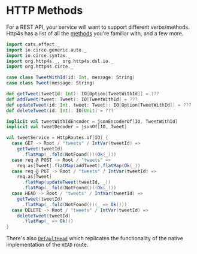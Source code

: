 
# HTTP Methods


For a REST API, your service will want to support different verbs/methods.
Http4s has a list of all the [methods] you're familiar with, and a few more.

```scala mdoc:silent
import cats.effect._
import io.circe.generic.auto._
import io.circe.syntax._
import org.http4s._, org.http4s.dsl.io._
import org.http4s.circe._
```

```scala mdoc
case class TweetWithId(id: Int, message: String)
case class Tweet(message: String)

def getTweet(tweetId: Int): IO[Option[TweetWithId]] = ???
def addTweet(tweet: Tweet): IO[TweetWithId] = ???
def updateTweet(id: Int, tweet: Tweet): IO[Option[TweetWithId]] = ???
def deleteTweet(id: Int): IO[Unit] = ???

implicit val tweetWithIdEncoder = jsonEncoderOf[IO, TweetWithId]
implicit val tweetDecoder = jsonOf[IO, Tweet]

val tweetService = HttpRoutes.of[IO] {
  case GET -> Root / "tweets" / IntVar(tweetId) =>
    getTweet(tweetId)
      .flatMap(_.fold(NotFound())(Ok(_)))
  case req @ POST -> Root / "tweets" =>
    req.as[Tweet].flatMap(addTweet).flatMap(Ok(_))
  case req @ PUT -> Root / "tweets" / IntVar(tweetId) =>
    req.as[Tweet]
      .flatMap(updateTweet(tweetId, _))
      .flatMap(_.fold(NotFound())(Ok(_)))
  case HEAD -> Root / "tweets" / IntVar(tweetId) =>
    getTweet(tweetId)
      .flatMap(_.fold(NotFound())(_ => Ok()))
  case DELETE -> Root / "tweets" / IntVar(tweetId) =>
    deleteTweet(tweetId)
      .flatMap(_ => Ok())
}
```

There's also [`DefaultHead`] which replicates the functionality of the native
implementation of the `HEAD` route.

[methods]: ../api/org/http4s/Method$.html
[`DefaultHead`]: ../api/org/http4s/server/middleware/DefaultHead$.html

